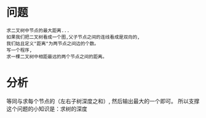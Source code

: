 # 问题
```
求二叉树中节点的最大距离...
如果我们把二叉树看成一个图,父子节点之间的连线看成是双向的,
我们姑且定义"距离"为两节点之间边的个数。
写一个程序,
求一棵二叉树中相距最远的两个节点之间的距离。
```

# 分析
等同与求每个节点的（左右子树深度之和）, 然后输出最大的一个即可。
所以支撑这个问题的小知识是：求树的深度

